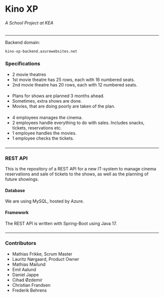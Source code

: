 # Kino XP 
###### A School Project at KEA
* **
Backend domain:
```
kino-xp-backend.azurewebsites.net
```
### Specifications
* 2 movie theatres
* 1st movie theatre has 25 rows, each with 16 numbered seats.
* 2nd movie theatre has 20 rows, each with 12 numbered seats.
####
* Plans for shows are planned 3 months ahead.
* Sometimes, extra shows are done.
* Movies, that are doing poorly are taken of the plan.
####
* 4 employees manages the cinema.
* 2 employees handle everything to do with sales. Includes snacks, tickets, reservations etc.
* 1 employee handles the movies.
* 1 employee checks the tickets.
###
* **
### REST API
This is the repository of a REST API for a new IT-system to manage cinema reservations and sale of tickets to the shows, as well as the planning of future showings.

#### Database
We are using MySQL, hosted by Azure.

#### Framework
The REST API is written with Spring-Boot using Java 17.
###
* **
### Contributors
* Mathias Frikke, Scrum Master
* Lauritz Nørgaard, Product Owner
* Mathias Mailund
* Emil Aalund
* Daniel Jappe
* Cihad Øzdemir
* Christian Frandsen
* Frederik Behrens

#
